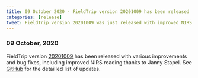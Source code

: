 ```yaml
---
title: 09 October 2020 - FieldTrip version 20201009 has been released
categories: [release]
tweet: FieldTrip version 20201009 was just released with improved NIRS reading thanks to @jannystapel! See http://www.fieldtriptoolbox.org/#09-october-2020
---
```


### 09 October, 2020

FieldTrip version [20201009](http://github.com/fieldtrip/fieldtrip/releases/tag/20201009) has been released with various improvements and bug fixes, including improved NIRS reading thanks to Janny Stapel. See [GitHub](https://github.com/fieldtrip/fieldtrip/compare/20200919...20201009) for the detailled list of updates.
